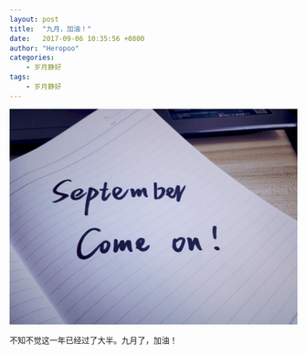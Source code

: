```yaml
---
layout: post
title:  "九月，加油！"
date:   2017-09-06 10:35:56 +0800
author: "Heropoo"
categories: 
    - 岁月静好
tags:
    - 岁月静好
---
```


![example-pic](/assets/images/IMG_20170906_101345.png)

不知不觉这一年已经过了大半。九月了，加油！